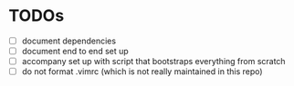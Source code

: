 # TODOs

- [ ] document dependencies
- [ ] document end to end set up
- [ ] accompany set up with script that bootstraps everything from scratch
- [ ] do not format .vimrc (which is not really maintained in this repo)
